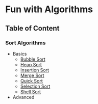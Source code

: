 # Fun with Algorithms

## Table of Content

### Sort Algorithms

* Basics
    * [Bubble Sort](./src/main/java/sort/bubble/bubble_sort.md)
    * [Heap Sort](./src/main/java/sort/heap/heap_sort.md)
    * [Insertion Sort](./src/main/java/sort/insertion/insertion_sort.md)
    * [Merge Sort](./src/main/java/sort/merge/merge_sort.md)
    * [Quick Sort](./src/main/java/sort/quick/quick_sort.md)
    * [Selection Sort](./src/main/java/sort/selection/selection_sort.md)
    * [Shell Sort](./src/main/java/sort/shell/shell_sort.md)
* Advanced